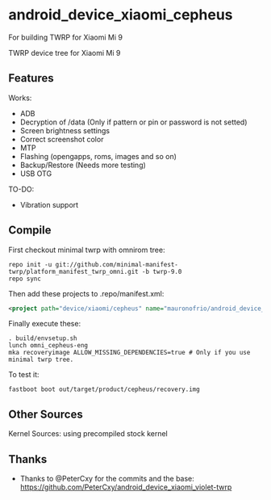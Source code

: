 # android_device_xiaomi_cepheus
For building TWRP for Xiaomi Mi 9

TWRP device tree for Xiaomi Mi 9

## Features

Works:

- ADB
- Decryption of /data (Only if pattern or pin or password is not setted)
- Screen brightness settings
- Correct screenshot color
- MTP
- Flashing (opengapps, roms, images and so on)
- Backup/Restore (Needs more testing)
- USB OTG


TO-DO:

- Vibration support

## Compile

First checkout minimal twrp with omnirom tree:

```
repo init -u git://github.com/minimal-manifest-twrp/platform_manifest_twrp_omni.git -b twrp-9.0
repo sync
```

Then add these projects to .repo/manifest.xml:

```xml
<project path="device/xiaomi/cepheus" name="mauronofrio/android_device_xiaomi_cepheus" remote="github" revision="android-9.0" />
```

Finally execute these:

```
. build/envsetup.sh
lunch omni_cepheus-eng
mka recoveryimage ALLOW_MISSING_DEPENDENCIES=true # Only if you use minimal twrp tree.
```

To test it:

```
fastboot boot out/target/product/cepheus/recovery.img
```

## Other Sources

Kernel Sources: using precompiled stock kernel

## Thanks

- Thanks to @PeterCxy for the commits and the base: https://github.com/PeterCxy/android_device_xiaomi_violet-twrp
